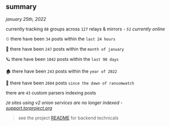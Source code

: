 
## summary
_january 25th, 2022_

currently tracking `88` groups across `127` relays & mirrors - _`51` currently online_

⏲ there have been `34` posts within the `last 24 hours`

🦈 there have been `247` posts within the `month of january`

🪐 there have been `1042` posts within the `last 90 days`

🏚 there have been `243` posts within the `year of 2022`

🦕 there have been `2604` posts `since the dawn of ransomwatch`

there are `43` custom parsers indexing posts

_`20` sites using v2 onion services are no longer indexed - [support.torproject.org](https://support.torproject.org/onionservices/v2-deprecation/)_

> see the project [README](https://github.com/thetanz/ransomwatch#ransomwatch--) for backend technicals
